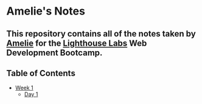 # Amelie's Notes

## This repository contains all of the notes taken by [Amelie](https://github.com/amgero) for the [Lighthouse Labs](https://www.lighthouselabs.ca/) Web Development Bootcamp.


## Table of Contents
* [Week 1](/Week_1)
  * [Day 1](/Week_1/Day_1)
  